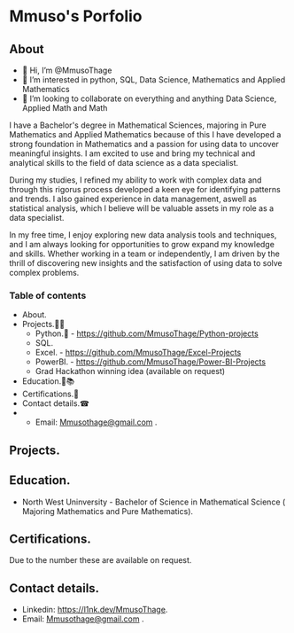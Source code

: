 # Mmuso's Porfolio
## About
- 👋 Hi, I’m @MmusoThage
- 👀 I’m interested in python, SQL, Data Science, Mathematics and Applied Mathematics 
- 💞️ I’m looking to collaborate on everything and anything Data Science, Applied Math and Math

I have a Bachelor's degree in Mathematical Sciences, majoring in Pure Mathematics and Applied Mathematics because of this I have developed a strong foundation in Mathematics and a passion for using data to uncover meaningful insights. I am excited to use and bring my technical and analytical skills to the field of data science as a data specialist.

During my studies, I refined my ability to work with complex data and through this rigorus process developed a keen eye for identifying patterns and trends. I also gained experience in data management, aswell as statistical analysis, which I believe will be valuable assets in my role as a data specialist.

In my free time, I enjoy exploring new data analysis tools and techniques, and I am always looking for opportunities to grow expand my knowledge and skills. Whether working in a team or independently, I am driven by the thrill of discovering new insights and the satisfaction of using data to solve complex problems.

### Table of contents
* About.
* Projects.🧰🔨
  *  Python.🐍 - https://github.com/MmusoThage/Python-projects
  *  SQL.
  *  Excel. - https://github.com/MmusoThage/Excel-Projects
  *  PowerBI. - https://github.com/MmusoThage/Power-BI-Projects
  *  Grad Hackathon winning idea (available on request)
* Education.🚌📚
* Certifications.📜
* Contact details.☎
* * Email: Mmusothage@gmail.com .
## Projects.
## Education.
* North West Uninversity - Bachelor of Science in Mathematical Science ( Majoring Mathematics and Pure Mathematics).
## Certifications.
Due to the number these are available on request.
## Contact details.
* Linkedin: https://l1nk.dev/MmusoThage.
* Email: Mmusothage@gmail.com .
<!---
MmusoThage is a ✨ special ✨ repository because its `README.md` (this file) appears on your GitHub profile.
You can click the Preview link to take a look at your changes.
--->
